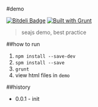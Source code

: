 #demo

[![Bitdeli Badge](https://d2weczhvl823v0.cloudfront.net/crossjs/demo/trend.png)](https://bitdeli.com/free "Bitdeli Badge")
[![Built with Grunt](https://cdn.gruntjs.com/builtwith.png)](http://gruntjs.com/)

 > seajs demo, best practice

##how to run
1. `npm install --save-dev`
1. `spm install --save`
1. `grunt`
1. view html files in `demo`

##history

- 0.0.1 - init